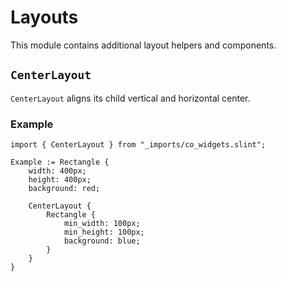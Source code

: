 <!--
SPDX-FileCopyrightText: 2022 Florian Blasius <co_sl@tutanota.com>
SPDX-License-Identifier: MIT
-->

# Layouts

This module contains additional layout helpers and components.

## `CenterLayout`

`CenterLayout` aligns its child vertical and horizontal center.

### Example

```slint
import { CenterLayout } from "_imports/co_widgets.slint";

Example := Rectangle {
    width: 400px;
    height: 400px;
    background: red;

    CenterLayout {  
        Rectangle {  
            min_width: 100px;
            min_height: 100px;
            background: blue;
        }
    }
}
```
